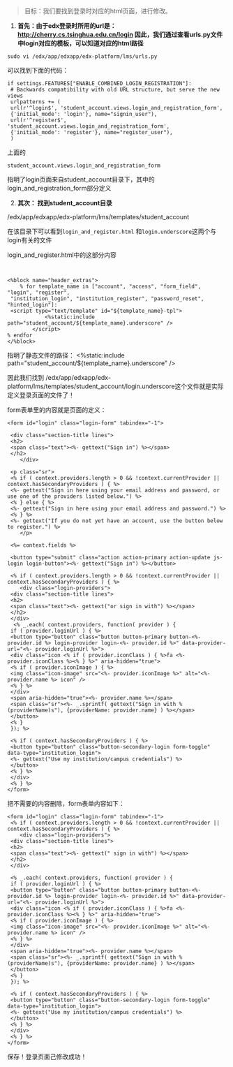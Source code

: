 > 目标：我们要找到登录时对应的html页面，进行修改。

1. **首先：由于edx登录时所用的url是：http://cherry.cs.tsinghua.edu.cn/login
因此，我们通过查看urls.py文件中login对应的模板，可以知道对应的html路径**

```
sudo vi /edx/app/edxapp/edx-platform/lms/urls.py
```

可以找到下面的代码：
```
if settings.FEATURES["ENABLE_COMBINED_LOGIN_REGISTRATION"]:
 # Backwards compatibility with old URL structure, but serve the new views
 urlpatterns += (
 url(r'^login$', 'student_account.views.login_and_registration_form',
 {'initial_mode': 'login'}, name="signin_user"),
 url(r'^register$', 'student_account.views.login_and_registration_form',
 {'initial_mode': 'register'}, name="register_user"),
 )
```

上面的
```
student_account.views.login_and_registration_form
```
指明了login页面来自student_account目录下，其中的login_and_registration_form部分定义


2. **其次： 找到student_account目录**

/edx/app/edxapp/edx-platform/lms/templates/student_account

在该目录下可以看到```login_and_register.html``` 和```login.underscore```这两个与login有关的文件

login_and_register.html中的这部分内容
```


<%block name="header_extras">
    % for template_name in ["account", "access", "form_field", "login", "register",
 "institution_login", "institution_register", "password_reset", "hinted_login"]:
 <script type="text/template" id="${template_name}-tpl">
            <%static:include path="student_account/${template_name}.underscore" />
        </script>
% endfor
</%block>

```

指明了静态文件的路径：  <%static:include path="student_account/${template_name}.underscore" />

因此我们找到
/edx/app/edxapp/edx-platform/lms/templates/student_account/login.underscore这个文件就是实际定义登录页面的文件了！

form表单里的内容就是页面的定义：
```
<form id="login" class="login-form" tabindex="-1">

 <div class="section-title lines">
 <h2>
 <span class="text"><%- gettext("Sign in") %></span>
 </h2>
    </div>

 <p class="sr">
 <% if ( context.providers.length > 0 && !context.currentProvider || context.hasSecondaryProviders ) { %>
 <%- gettext("Sign in here using your email address and password, or use one of the providers listed below.") %>
 <% } else { %>
 <%- gettext("Sign in here using your email address and password.") %>
 <% } %>
 <%- gettext("If you do not yet have an account, use the button below to register.") %>
    </p>

 <%= context.fields %>

 <button type="submit" class="action action-primary action-update js-login login-button"><%- gettext("Sign in") %></button>

 <% if ( context.providers.length > 0 && !context.currentProvider || context.hasSecondaryProviders ) { %>
    <div class="login-providers">
 <div class="section-title lines">
 <h2>
 <span class="text"><%- gettext("or sign in with") %></span>
 </h2>
 </div>
  <% _.each( context.providers, function( provider ) {
 if ( provider.loginUrl ) { %>
 <button type="button" class="button button-primary button-<%- provider.id %> login-provider login-<%- provider.id %>" data-provider-url="<%- provider.loginUrl %>">
 <div class="icon <% if ( provider.iconClass ) { %>fa <%- provider.iconClass %><% } %>" aria-hidden="true">
 <% if ( provider.iconImage ) { %>
 <img class="icon-image" src="<%- provider.iconImage %>" alt="<%- provider.name %> icon" />
 <% } %>
 </div>
 <span aria-hidden="true"><%- provider.name %></span>
 <span class="sr"><%- _.sprintf( gettext("Sign in with %(providerName)s"), {providerName: provider.name} ) %></span>
 </button>
 <% }
 }); %>

 <% if ( context.hasSecondaryProviders ) { %>
 <button type="button" class="button-secondary-login form-toggle" data-type="institution_login">
 <%- gettext("Use my institution/campus credentials") %>
 </button>
 <% } %>
 </div>
 <% } %>
</form>
```

把不需要的内容删除，form表单内容如下：
```
<form id="login" class="login-form" tabindex="-1">
 <% if ( context.providers.length > 0 && !context.currentProvider || context.hasSecondaryProviders ) { %>
    <div class="login-providers">
 <div class="section-title lines">
 <h2>
 <span class="text"><%- gettext(" sign in with") %></span>
 </h2>
 </div>

 <% _.each( context.providers, function( provider ) {
 if ( provider.loginUrl ) { %>
 <button type="button" class="button button-primary button-<%- provider.id %> login-provider login-<%- provider.id %>" data-provider-url="<%- provider.loginUrl %>">
 <div class="icon <% if ( provider.iconClass ) { %>fa <%- provider.iconClass %><% } %>" aria-hidden="true">
 <% if ( provider.iconImage ) { %>
 <img class="icon-image" src="<%- provider.iconImage %>" alt="<%- provider.name %> icon" />
 <% } %>
 </div>
 <span aria-hidden="true"><%- provider.name %></span>
 <span class="sr"><%- _.sprintf( gettext("Sign in with %(providerName)s"), {providerName: provider.name} ) %></span>
 </button>
 <% }
 }); %>

 <% if ( context.hasSecondaryProviders ) { %>
 <button type="button" class="button-secondary-login form-toggle" data-type="institution_login">
 <%- gettext("Use my institution/campus credentials") %>
 </button>
 <% } %>
 </div>
 <% } %>
</form>
```

保存！登录页面己修改成功！


